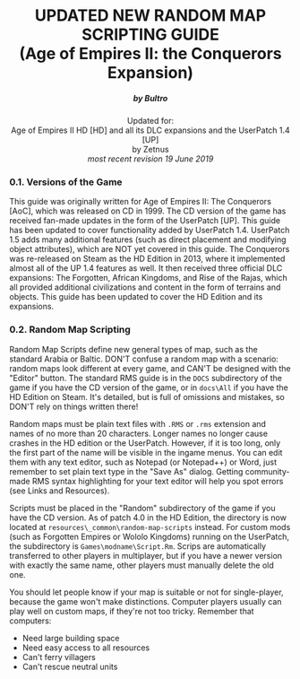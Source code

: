<div align="center">
<h1>UPDATED NEW RANDOM MAP SCRIPTING GUIDE<br>
(Age of Empires II: the Conquerors Expansion)</h1>
<h5>by Bultro</h5>

<p>
Updated for:<br>
Age of Empires II HD [HD] and all its DLC expansions and the UserPatch 1.4 [UP]<br>
by Zetnus<br>
<i>most recent revision 19 June 2019</i>
</p>
</div>


### 0.1. Versions of the Game

This guide was originally written for Age of Empires II: The Conquerors [AoC], which was released on CD in 1999.  The CD version of the game has received fan-made updates in the form of the UserPatch [UP]. This guide has been updated to cover functionality added by UserPatch 1.4. UserPatch 1.5 adds many additional features (such as direct placement and modifying object attributes), which are NOT yet covered in this guide. The Conquerors was re-released on Steam as the HD Edition in 2013, where it implemented almost all of the UP 1.4 features as well. It then received three official DLC expansions: The Forgotten, African Kingdoms, and Rise of the Rajas, which all provided additional civilizations and content in the form of terrains and objects. This guide has been updated to cover the HD Edition and its expansions.

### 0.2. Random Map Scripting

Random Map Scripts define new general types of map, such as the standard Arabia or Baltic. DON'T confuse a random map with a scenario: random maps look different at every game, and CAN'T be designed with the "Editor" button.
The standard RMS guide is in the `DOCS` subdirectory of the game if you have the CD version of the game, or in `docs\All` if you have the HD Edition on Steam. It's detailed, but is full of omissions and mistakes, so DON'T rely on things written there! 

Random maps must be plain text files with `.RMS` or `.rms` extension and names of no more than 20 characters. Longer names no longer cause crashes in the HD edition or the UserPatch. However, if it is too long, only the first part of the name will be visible in the ingame menus. You can edit them with any text editor, such as Notepad (or Notepad++) or Word, just remember to set plain text type in the "Save As" dialog. Getting community-made RMS syntax highlighting for your text editor will help you spot errors (see Links and Resources).

Scripts must be placed in the "Random" subdirectory of the game if you have the CD version. As of patch 4.0 in the HD Edition, the directory is now located at `resources\_common\random-map-scripts` instead.  For custom mods (such as Forgotten Empires or Wololo Kingdoms) running on the UserPatch, the subdirectory is `Games\modname\Script.Rm`.  Scrips are automatically transferred to other players in multiplayer, but if you have a newer version with exactly the same name, other players must manually delete the old one.

You should let people know if your map is suitable or not for single-player, because the game won't make distinctions.
Computer players usually can play well on custom maps, if they're not too tricky. Remember that computers:

- Need large building space
- Need easy access to all resources
- Can't ferry villagers
- Can't rescue neutral units

